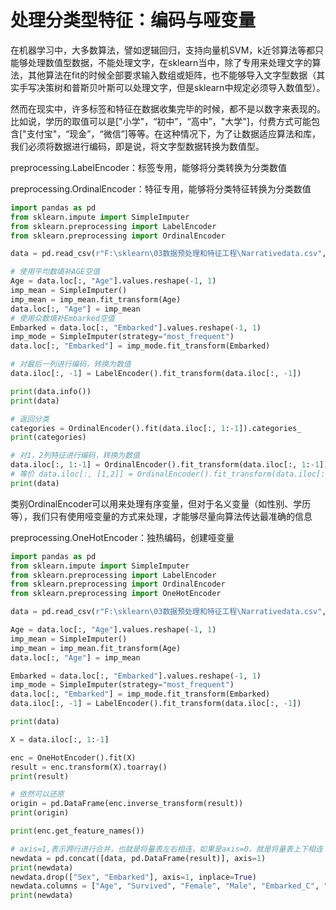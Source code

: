 # 处理分类型特征：编码与哑变量

在机器学习中，大多数算法，譬如逻辑回归，支持向量机SVM，k近邻算法等都只能够处理数值型数据，不能处理文字，在sklearn当中，除了专用来处理文字的算法，其他算法在fit的时候全部要求输入数组或矩阵，也不能够导入文字型数据（其实手写决策树和普斯贝叶斯可以处理文字，但是sklearn中规定必须导入数值型）。

然而在现实中，许多标签和特征在数据收集完毕的时候，都不是以数字来表现的。比如说，学历的取值可以是["小学"，“初中”，“高中”，"大学"]，付费方式可能包含["支付宝"，“现金”，“微信”]等等。在这种情况下，为了让数据适应算法和库，我们必须将数据进行编码，即是说，将文字型数据转换为数值型。

preprocessing.LabelEncoder：标签专用，能够将分类转换为分类数值

preprocessing.OrdinalEncoder：特征专用，能够将分类特征转换为分类数值

```python
import pandas as pd
from sklearn.impute import SimpleImputer
from sklearn.preprocessing import LabelEncoder
from sklearn.preprocessing import OrdinalEncoder

data = pd.read_csv(r"F:\sklearn\03数据预处理和特征工程\Narrativedata.csv", index_col=0)

# 使用平均数填补AGE空值
Age = data.loc[:, "Age"].values.reshape(-1, 1)
imp_mean = SimpleImputer()
imp_mean = imp_mean.fit_transform(Age)
data.loc[:, "Age"] = imp_mean
# 使用众数填补Embarked空值
Embarked = data.loc[:, "Embarked"].values.reshape(-1, 1)
imp_mode = SimpleImputer(strategy="most_frequent")
data.loc[:, "Embarked"] = imp_mode.fit_transform(Embarked)

# 对最后一列进行编码，转换为数值
data.iloc[:, -1] = LabelEncoder().fit_transform(data.iloc[:, -1])

print(data.info())
print(data)

# 返回分类
categories = OrdinalEncoder().fit(data.iloc[:, 1:-1]).categories_
print(categories)

# 对1，2列特征进行编码，转换为数值
data.iloc[:, 1:-1] = OrdinalEncoder().fit_transform(data.iloc[:, 1:-1])
# 等价 data.iloc[:, [1,2]] = OrdinalEncoder().fit_transform(data.iloc[:, 1:-1])
print(data)
```

类别OrdinalEncoder可以用来处理有序变量，但对于名义变量（如性别、学历等），我们只有使用哑变量的方式来处理，才能够尽量向算法传达最准确的信息

preprocessing.OneHotEncoder：独热编码，创建哑变量

```python
import pandas as pd
from sklearn.impute import SimpleImputer
from sklearn.preprocessing import LabelEncoder
from sklearn.preprocessing import OrdinalEncoder
from sklearn.preprocessing import OneHotEncoder

data = pd.read_csv(r"F:\sklearn\03数据预处理和特征工程\Narrativedata.csv", index_col=0)

Age = data.loc[:, "Age"].values.reshape(-1, 1)
imp_mean = SimpleImputer()
imp_mean = imp_mean.fit_transform(Age)
data.loc[:, "Age"] = imp_mean

Embarked = data.loc[:, "Embarked"].values.reshape(-1, 1)
imp_mode = SimpleImputer(strategy="most_frequent")
data.loc[:, "Embarked"] = imp_mode.fit_transform(Embarked)
data.iloc[:, -1] = LabelEncoder().fit_transform(data.iloc[:, -1])

print(data)

X = data.iloc[:, 1:-1]

enc = OneHotEncoder().fit(X)
result = enc.transform(X).toarray()
print(result)

# 依然可以还原
origin = pd.DataFrame(enc.inverse_transform(result))
print(origin)

print(enc.get_feature_names())

# axis=1,表示跨行进行合并，也就是将量表左右相连，如果是axis=0，就是将量表上下相连
newdata = pd.concat([data, pd.DataFrame(result)], axis=1)
print(newdata)
newdata.drop(["Sex", "Embarked"], axis=1, inplace=True)
newdata.columns = ["Age", "Survived", "Female", "Male", "Embarked_C", "Embarked_Q", "Embarked_S"]
print(newdata)
```